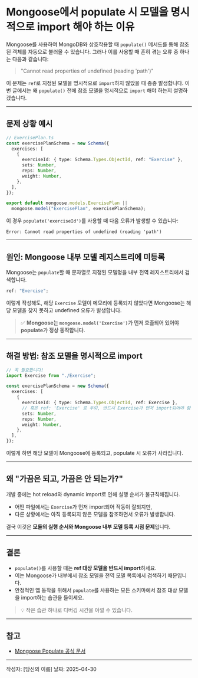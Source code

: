 # Mongoose에서 populate 시 모델을 명시적으로 import 해야 하는 이유

Mongoose를 사용하여 MongoDB와 상호작용할 때 `populate()` 메서드를 통해 참조된 객체를 자동으로 불러올 수 있습니다. 그러나 이를 사용할 때 흔히 겪는 오류 중 하나는 다음과 같습니다:

> "Cannot read properties of undefined (reading 'path')"

이 문제는 `ref`로 지정된 모델을 명시적으로 `import`하지 않았을 때 종종 발생합니다. 이번 글에서는 왜 `populate()` 전에 참조 모델을 명시적으로 `import` 해야 하는지 설명하겠습니다.

---

## 문제 상황 예시

```ts
// ExercisePlan.ts
const exercisePlanSchema = new Schema({
  exercises: [
    {
      exerciseId: { type: Schema.Types.ObjectId, ref: "Exercise" },
      sets: Number,
      reps: Number,
      weight: Number,
    },
  ],
});

export default mongoose.models.ExercisePlan ||
  mongoose.model("ExercisePlan", exercisePlanSchema);
```

이 경우 `populate('exerciseId')`를 사용할 때 다음 오류가 발생할 수 있습니다:

```
Error: Cannot read properties of undefined (reading 'path')
```

---

## 원인: Mongoose 내부 모델 레지스트리에 미등록

Mongoose는 `populate`할 때 문자열로 지정된 모델명을 내부 전역 레지스트리에서 검색합니다.

```ts
ref: "Exercise";
```

이렇게 작성해도, 해당 `Exercise` 모델이 메모리에 등록되지 않았다면 Mongoose는 해당 모델을 찾지 못하고 undefined 오류가 발생합니다.

> ✅ **Mongoose는 `mongoose.model('Exercise')`가 먼저 호출되어 있어야 populate가 정상 동작합니다.**

---

## 해결 방법: 참조 모델을 명시적으로 import

```ts
// 꼭 필요합니다!
import Exercise from "./Exercise";
```

```ts
const exercisePlanSchema = new Schema({
  exercises: [
    {
      exerciseId: { type: Schema.Types.ObjectId, ref: Exercise },
      // 혹은 ref: 'Exercise' 로 두되, 반드시 Exercise가 먼저 import되어야 함
      sets: Number,
      reps: Number,
      weight: Number,
    },
  ],
});
```

이렇게 하면 해당 모델이 Mongoose에 등록되고, populate 시 오류가 사라집니다.

---

## 왜 "가끔은 되고, 가끔은 안 되는가?"

개발 중에는 hot reload와 dynamic import로 인해 실행 순서가 불규칙해집니다.

- 어떤 파일에서는 `Exercise`가 먼저 import되어 작동이 잘되지만,
- 다른 상황에서는 아직 등록되지 않은 모델을 참조하면서 오류가 발생합니다.

결국 이것은 **모듈의 실행 순서와 Mongoose 내부 모델 등록 시점 문제**입니다.

---

## 결론

- `populate()`를 사용할 때는 **ref 대상 모델을 반드시 import**하세요.
- 이는 Mongoose가 내부에서 참조 모델을 전역 모델 목록에서 검색하기 때문입니다.
- 안정적인 앱 동작을 위해서 `populate`를 사용하는 모든 스키마에서 참조 대상 모델을 import하는 습관을 들이세요.

> 💡 작은 습관 하나로 디버깅 시간을 아낄 수 있습니다.

---

## 참고

- [Mongoose Populate 공식 문서](https://mongoosejs.com/docs/populate.html)

---

작성자: [당신의 이름]
날짜: 2025-04-30
